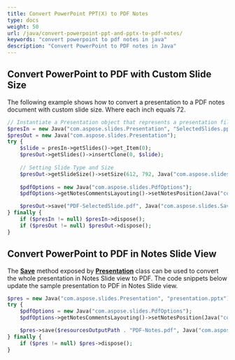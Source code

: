 ```yaml
---
title: Convert PowerPoint PPT(X) to PDF Notes
type: docs
weight: 50
url: /java/convert-powerpoint-ppt-and-pptx-to-pdf-notes/
keywords: "convert powerpoint to pdf notes in java"
description: "Convert PowerPoint to PDF notes in Java"
---
```


## **Convert PowerPoint to PDF with Custom Slide Size**
The following example shows how to convert a presentation to a PDF notes document with custom slide size. Where each inch equals 72.

```php
// Instantiate a Presentation object that represents a presentation file
$presIn = new Java("com.aspose.slides.Presentation", "SelectedSlides.pptx");
$presOut = new Java("com.aspose.slides.Presentation");
try {
    $slide = presIn->getSlides()->get_Item(0);
    $presOut->getSlides()->insertClone(0, $slide);
    
    // Setting Slide Type and Size
    $presOut->getSlideSize()->setSize(612, 792, Java("com.aspose.slides.SlideSizeScaleType")->EnsureFit);
        
    $pdfOptions = new Java("com.aspose.slides.PdfOptions");
    $pdfOptions->getNotesCommentsLayouting()->setNotesPosition(Java("com.aspose.slides.NotesPositions")->BottomFull);

    $presOut->save("PDF-SelectedSlide.pdf", Java("com.aspose.slides.SaveFormat")->Pdf, $pdfOptions);
} finally {
    if ($presIn != null) $presIn->dispose();
    if ($presOut != null) $presOut->dispose();
}
```

## **Convert PowerPoint to PDF in Notes Slide View**
The [**Save**](https://apireference.aspose.com/slides/java/com.aspose.slides/Presentation#save-java.lang.String-int-) method exposed by [**Presentation**](https://apireference.aspose.com/slides/java/com.aspose.slides/Presentation) class can be used to convert the whole presentation in Notes Slide view to PDF. The code snippets below update the sample presentation to PDF in Notes Slide view.

```php
$pres = new Java("com.aspose.slides.Presentation", "presentation.pptx");
try {
    $pdfOptions = new Java("com.aspose.slides.PdfOptions");
    $pdfOptions->getNotesCommentsLayouting()->setNotesPosition(Java("com.aspose.slides.NotesPositions")->BottomFull);

    $pres->save($resourcesOutputPath . "PDF-Notes.pdf", Java("com.aspose.slides.SaveFormat")->Pdf, $pdfOptions);
} finally {
    if ($pres != null) $pres->dispose();
}
```